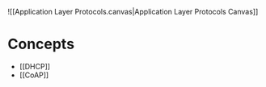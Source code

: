 ![[Application Layer Protocols.canvas|Application Layer Protocols Canvas]]

# Concepts

- [[DHCP]]
- [[CoAP]]